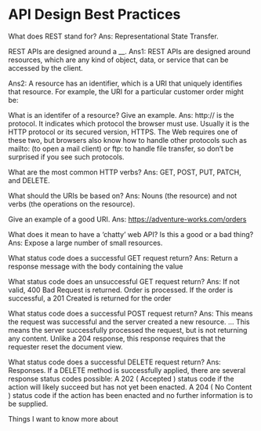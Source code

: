 # API Design Best Practices

What does REST stand for?
Ans: Representational State Transfer.

REST APIs are designed around a \_\_.
Ans1: REST APIs are designed around resources, which are any kind of object, data, or service that can be accessed by the client.

Ans2: A resource has an identifier, which is a URI that uniquely identifies that resource. For example, the URI for a particular customer order might be:

What is an identifer of a resource? Give an example.
Ans: http:// is the protocol. It indicates which protocol the browser must use. Usually it is the HTTP protocol or its secured version, HTTPS. The Web requires one of these two, but browsers also know how to handle other protocols such as mailto: (to open a mail client) or ftp: to handle file transfer, so don’t be surprised if you see such protocols.

What are the most common HTTP verbs?
Ans: GET, POST, PUT, PATCH, and DELETE.

What should the URIs be based on?
Ans: Nouns (the resource) and not verbs (the operations on the resource).

Give an example of a good URI.
Ans: https://adventure-works.com/orders

What does it mean to have a ‘chatty’ web API? Is this a good or a bad thing?
Ans: Expose a large number of small resources.

What status code does a successful GET request return?
Ans: Return a response message with the body containing the value

What status code does an unsuccessful GET request return?
Ans: If not valid, 400 Bad Request is returned. Order is processed. If the order is successful, a 201 Created is returned for the order

What status code does a successful POST request return?
Ans: This means the request was successful and the server created a new resource. … This means the server successfully processed the request, but is not returning any content. Unlike a 204 response, this response requires that the requester reset the document view.

What status code does a successful DELETE request return?
Ans: Responses. If a DELETE method is successfully applied, there are several response status codes possible: A 202 ( Accepted ) status code if the action will likely succeed but has not yet been enacted. A 204 ( No Content ) status code if the action has been enacted and no further information is to be supplied.

Things I want to know more about
